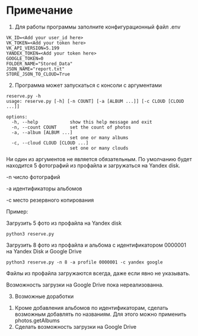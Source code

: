 # Примечание

1. Для работы программы заполните конфигурационный файл .env
   
```
VK_ID=<Add your user_id here>
VK_TOKEN=<Add your token here>
VK_API_VERSION=5.199
YANDEX_TOKEN=<Add your token here>
GOOGLE_TOKEN=0
FOLDER_NAME="Stored_Data"
JSON_NAME="report.txt"
STORE_JSON_TO_CLOUD=True
```
2. Программа может запускаться с консоли с аргументами
```
reserve.py -h
usage: reserve.py [-h] [-n COUNT] [-a [ALBUM ...]] [-c CLOUD [CLOUD ...]]

options:
  -h, --help            show this help message and exit
  -n, --count COUNT     set the count of photos
  -a, --album [ALBUM ...]
                        set one or many albums
  -c, --cloud CLOUD [CLOUD ...]
                        set one or many clouds
```
Ни один из аргументов не является обязательным. По умолчанию будет находится 5 фотографий из профайла и загружаться на Yandex disk.

-n число фотографий

-a идентификаторы альбомов

-с место резервного копирования


Пример:

Загрузить 5 фото из профайла на Yandex disk
```
python3 reserve.py
```

Загрузить 8 фото из профайла и альбома с идентификатором 0000001 на Yandex Disk и Google Drive
```
python3 reserve.py -n 8 -a profile 0000001 -c yandex google
```

Файлы из профайла загружаются всегда, даже если явно не указывать.

Возможность загрузки на Google Drive пока нереализованна.

3. Возможные доработки

1) Кроме добавления альбомов по идентификаторам, сделать возможным добавлять по названиям. Для этого можно применить photos.getAlbums
2) Сделать возможность загрузки на Google Drive







